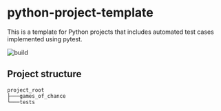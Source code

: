 # python-project-template

This is a template for Python projects that includes automated test cases implemented using pytest.

![build](https://github.com/viperior/python-project-template/actions/workflows/python-app.yml/badge.svg)

## Project structure

``` text
project_root
├───games_of_chance
└───tests
```
